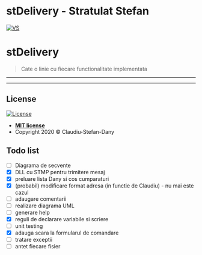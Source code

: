 # stDelivery - Stratulat Stefan

<a href="https://github.com/dannymanastireanu/stDelivery/tree/hw"><img src="https://i.imgur.com/DYA6W4h.jpg" title="VS" alt="VS"></a>


# stDelivery

> Cate o linie cu fiecare functionalitate implementata


---

---

## License

[![License](http://img.shields.io/:license-mit-blue.svg?style=flat-square)](http://badges.mit-license.org)

- **[MIT license](https://github.com/dannymanastireanu/stDelivery/blob/hw/LICENSE)**
- Copyright 2020 © Claudiu-Stefan-Dany

## Todo list
* [ ] Diagrama de secvente
* [X] DLL cu STMP pentru trimitere mesaj
* [X] preluare lista Dany si cos cumparaturi
* [X] (probabil) modificare format adresa (in functie de Claudiu) - nu mai este cazul
* [ ] adaugare comentarii
* [ ] realizare diagrama UML
* [ ] generare help
* [X] reguli de declarare variabile si scriere
* [ ] unit testing
* [X] adauga scara la formularul de comandare
* [ ] tratare exceptii
* [ ] antet fiecare fisier
